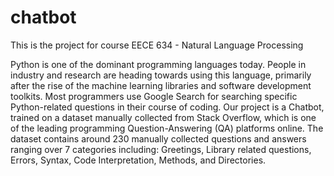 # chatbot
This is the project for course EECE 634 - Natural Language Processing

Python is one of the dominant programming languages today. People in industry and research are heading towards using this language, primarily after the rise of the machine learning libraries and software development toolkits. Most programmers use Google Search for searching specific Python-related questions in their course of coding. Our project is a Chatbot, trained on a dataset manually collected from Stack Overflow, which is one of the leading programming Question-Answering (QA) platforms online. The dataset contains around 230 manually collected questions and answers ranging over 7 categories including: Greetings, Library related questions, Errors, Syntax, Code Interpretation, Methods, and Directories.
